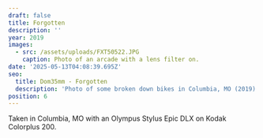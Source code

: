 ```yaml
---
draft: false
title: Forgotten
description: ''
year: 2019
images:
  - src: /assets/uploads/FXT50522.JPG
    caption: Photo of an arcade with a lens filter on.
date: '2025-05-13T04:08:39.695Z'
seo:
  title: Dom35mm - Forgotten
  description: 'Photo of some broken down bikes in Columbia, MO (2019).'
position: 6
---
```



Taken in Columbia, MO with an Olympus Stylus Epic DLX on Kodak Colorplus 200.
